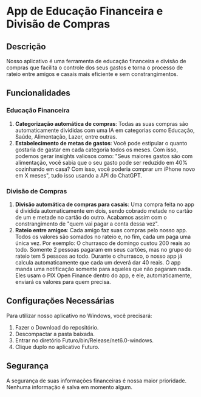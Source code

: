 # App de Educação Financeira e Divisão de Compras

## Descrição

Nosso aplicativo é uma ferramenta de educação financeira e divisão de compras que facilita o controle dos seus gastos e torna o processo de rateio entre amigos e casais mais eficiente e sem constrangimentos.

## Funcionalidades

### Educação Financeira

1. **Categorização automática de compras**: Todas as suas compras são automaticamente divididas com uma IA em categorias como Educação, Saúde, Alimentação, Lazer, entre outras.
2. **Estabelecimento de metas de gastos**: Você pode estipular o quanto gostaria de gastar em cada categoria todos os meses. Com isso, podemos gerar insights valiosos como: "Seus maiores gastos são com alimentação, você sabia que o seu gasto pode ser reduzido em 40% cozinhando em casa? Com isso, você poderia comprar um iPhone novo em X meses", tudo isso usando a API do ChatGPT.

### Divisão de Compras

1. **Divisão automática de compras para casais**: Uma compra feita no app é dividida automaticamente em dois, sendo cobrado metade no cartão de um e metade no cartão do outro. Acabamos assim com o constrangimento de "quem vai pagar a conta dessa vez".
2. **Rateio entre amigos**: Cada amigo faz suas compras pelo nosso app. Todos os valores são somados no rateio e, no fim, cada um paga uma única vez. Por exemplo: O churrasco de domingo custou 200 reais ao todo. Somente 2 pessoas pagaram em seus cartões, mas no grupo do rateio tem 5 pessoas ao todo. Durante o churrasco, o nosso app já calcula automaticamente que cada um deverá dar 40 reais. O app manda uma notificação somente para aqueles que não pagaram nada. Eles usam o PIX Open Finance dentro do app, e ele, automaticamente, enviará os valores para quem precisa.

## Configurações Necessárias

Para utilizar nosso aplicativo no Windows, você precisará:

1. Fazer o Download do repositório.
2. Descompactar a pasta baixada.
3. Entrar no diretório Futuro/bin/Release/net6.0-windows.
4. Clique duplo no aplicativo Futuro.

## Segurança

A segurança de suas informações financeiras é nossa maior prioridade. Nenhuma informação é salva em momento algum. 